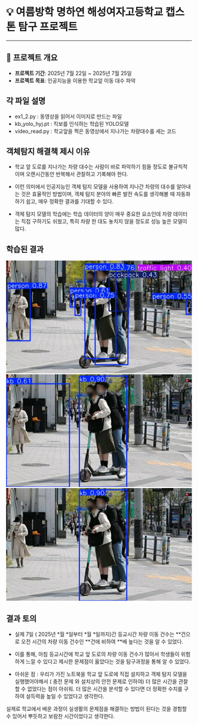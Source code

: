 # 💡 여름방학 명하연 해성여자고등학교 캡스톤 탐구 프로젝트

---

## 📌 프로젝트 개요

- **프로젝트 기간**: 2025년 7월 22일 ~ 2025년 7월 25일  
- **프로젝트 목표**: 인공지능을 이용한 학교앞 이동 대수 파악 

## 각 파일 설명

- ex1_2.py : 동영상을 읽어서 이미지로 만드는 파일
- kb_yolo_hyj.pt : 킥보를 인식하는 학습된 YOLO모델
- video_read.py : 학교앞을 찍은 동영상에서 지나가는 차량대수를 세는 코드

## 객체탐지 해결책 제시 이유

- 학교 앞 도로를 지나가는 차량 대수는 사람이 바로 파악하기 힘들 정도로 불규칙적이며
오랜시간동안 반복해서 관찰하고 기록해야 한다.

- 이런 의미에서 인공지능인 객체 탐지 모델을 사용하여 지나간 차량의 대수를 알아내는 것은 효율적인 방법이며, 객체 탐지 분야의 빠른 발전 속도를 생각해볼 때 자동화하기 쉽고, 매우 정확한 결과를 기대할 수 있다.

- 객체 탐지 모델의 학습에는 학습 데이터의 양이 매우 중요한 요소인데 차량 데이터는 직접 구하기도 쉬웠고, 특히 차량 한 대도 놓치지 않을 정도로 성능 높은 모델이 많다.

## 학습된 결과

![킥보드사진1](./kickboard_result1.jpg)
![킥보드사진2](./kickboard_result2.jpg)
![킥보드사진3](./kickboard_result3.jpg)

## 결과 토의

- 실제 7일 ( 2025년 *월 *일부터 *월 *일까지)간 등교시간 차량 이동 건수는 **건으로 오전 시간의 차량 이동 건수인 **건에 비하여 **배 높다는 것을 알 수 있었다.

- 이를 통해, 아침 등교시간에 학교 앞 도로의 차량 이동 건수가 많아서
학생들이 위험하게 느낄 수 있다고 제시한 문제점이 옳았다는 것을 탐구과정을 통해 알 수 있었다.

- 아쉬운 점 :
우리가 가진 노트북을 학교 앞 도로에 직접 설치하고 객체 탐지 모델을 실행했어야해서
( 충전 문제 와 설치상의 안전 문제로 인하여) 더 많은 시간을 관찰할 수 없었다는 점이 아쉬워.
더 많은 시간을 분석할 수 있다면 더 정확한 수치를 구하여 
설득력을 높일 수 있었다고 생각한다.

실제로 학교에서 배운 과정이 실생활의 문제점을 해결하는 방법이 된다는 것을
경험할 수 있어서 뿌듯하고 보람찬 시간이었다고 생각한다.